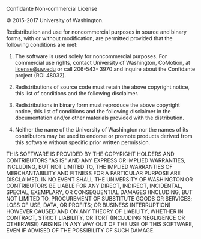 Confidante Non-commercial License

© 2015-2017 University of Washington.

Redistribution and use for noncommercial purposes in source and binary forms,
with or without modification, are permitted provided that the following
conditions are met:

1. The software is used solely for noncommercial purposes. For commercial use
rights, contact University of Washington, CoMotion, at license@uw.edu or call
206-543- 3970 and inquire about the Confidante project (ROI 48032).

2. Redistributions of source code must retain the above copyright notice, this
list of conditions and the following disclaimer.

3. Redistributions in binary form must reproduce the above copyright notice,
this list of conditions and the following disclaimer in the documentation
and/or other materials provided with the distribution.

4. Neither the name of the University of Washington nor the names of its
contributors may be used to endorse or promote products derived from this
software without specific prior written permission.

THIS SOFTWARE IS PROVIDED BY THE COPYRIGHT HOLDERS AND CONTRIBUTORS "AS IS" AND
ANY EXPRESS OR IMPLIED WARRANTIES, INCLUDING, BUT NOT LIMITED TO, THE IMPLIED
WARRANTIES OF MERCHANTABILITY AND FITNESS FOR A PARTICULAR PURPOSE ARE
DISCLAIMED. IN NO EVENT SHALL THE UNIVERSITY OF WASHINGTON OR CONTRIBUTORS BE
LIABLE FOR ANY DIRECT, INDIRECT, INCIDENTAL, SPECIAL, EXEMPLARY, OR
CONSEQUENTIAL DAMAGES (INCLUDING, BUT NOT LIMITED TO, PROCUREMENT OF SUBSTITUTE
GOODS OR SERVICES; LOSS OF USE, DATA, OR PROFITS; OR BUSINESS INTERRUPTION)
HOWEVER CAUSED AND ON ANY THEORY OF LIABILITY, WHETHER IN CONTRACT, STRICT
LIABILITY, OR TORT (INCLUDING NEGLIGENCE OR OTHERWISE) ARISING IN ANY WAY OUT
OF THE USE OF THIS SOFTWARE, EVEN IF ADVISED OF THE POSSIBILITY OF SUCH DAMAGE.
